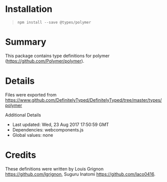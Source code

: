 # Installation
> `npm install --save @types/polymer`

# Summary
This package contains type definitions for polymer (https://github.com/Polymer/polymer).

# Details
Files were exported from https://www.github.com/DefinitelyTyped/DefinitelyTyped/tree/master/types/polymer

Additional Details
 * Last updated: Wed, 23 Aug 2017 17:50:59 GMT
 * Dependencies: webcomponents.js
 * Global values: none

# Credits
These definitions were written by Louis Grignon <https://github.com/lgrignon>, Suguru Inatomi <https://github.com/laco0416>.
